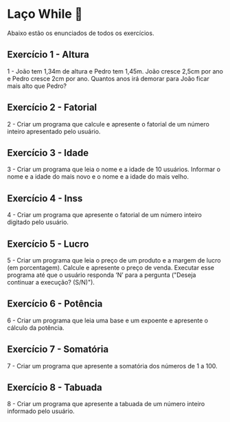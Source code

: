 
# Laço While 🍄

Abaixo estão os enunciados de todos os exercícios.
## Exercício 1 - Altura
1 - João tem 1,34m de altura e Pedro tem 1,45m. João cresce 2,5cm por ano e Pedro cresce 2cm por ano. Quantos anos irá demorar para João ficar mais alto que Pedro?

## Exercício 2 - Fatorial
2 - Criar um programa que   calcule   e   apresente   o   fatorial   de   um   número   inteiro apresentado pelo usuário. 

## Exercício 3 - Idade
3 - Criar um programa que leia o nome e a idade de 10 usuários. Informar o nome e a idade do
mais novo e o nome e a idade do mais velho.

## Exercício 4 - Inss
4 - Criar um programa que apresente o fatorial de um número inteiro digitado pelo usuário.

## Exercício 5 - Lucro
5 - Criar um programa que leia o preço de um produto e a margem de lucro (em porcentagem).
Calcule e apresente o preço de venda. Executar esse programa até que o usuário responda ‘N’
para a pergunta ("Deseja continuar a execução? (S/N)").

## Exercício 6 - Potência
6 - Criar um programa que leia uma base e um expoente e apresente o cálculo da potência.

## Exercício 7 - Somatória
7 - Criar um programa que apresente a somatória dos números de 1 a 100.

## Exercício 8 - Tabuada
8 - Criar um programa que apresente a tabuada de um número inteiro informado pelo usuário.
